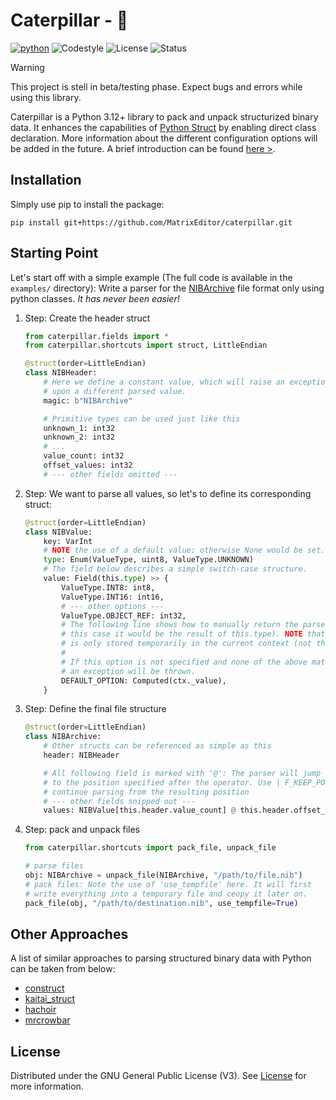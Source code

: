 # Caterpillar - 🐛

[![python](https://img.shields.io/badge/python-3.12+-blue.svg?logo=python&labelColor=grey)](https://www.python.org/downloads/)
![Codestyle](https://img.shields.io:/static/v1?label=Codestyle&message=black&color=black)
![License](https://img.shields.io:/static/v1?label=License&message=GNU+v3&color=blue)
![Status](https://img.shields.io:/static/v1?label=Status&message=🚧&color=teal)

> [!WARNING]
> This project is stell in beta/testing phase. Expect bugs and errors while using this
> library.

Caterpillar is a Python 3.12+ library to pack and unpack structurized binary data. It
enhances the capabilities of [Python Struct](https://docs.python.org/3/library/struct.html)
by enabling direct class declaration. More information about the different configuration
options will be added in the future. A brief introduction can be found [here >](docs/INTRO.md).

## Installation

Simply use pip to install the package:
```console
pip install git+https://github.com/MatrixEditor/caterpillar.git
```

## Starting Point

Let's start off with a simple example (The full code is available in the `examples/` directory):
Write a parser for the [NIBArchive](https://github.com/matsmattsson/nibsqueeze/blob/master/NibArchive.md)
file format only using python classes. *It has never been easier!*

1. Step: Create the header struct
    ```python
    from caterpillar.fields import *
    from caterpillar.shortcuts import struct, LittleEndian

    @struct(order=LittleEndian)
    class NIBHeader:
        # Here we define a constant value, which will raise an exception
        # upon a different parsed value.
        magic: b"NIBArchive"

        # Primitive types can be used just like this
        unknown_1: int32
        unknown_2: int32
        # ...
        value_count: int32
        offset_values: int32
        # --- other fields omitted ---
    ```

2. Step: We want to parse all values, so let's to define its corresponding struct:
    ```python
    @struct(order=LittleEndian)
    class NIBValue:
        key: VarInt
        # NOTE the use of a default value; otherwise None would be set.
        type: Enum(ValueType, uint8, ValueType.UNKNOWN)
        # The field below describes a simple switch-case structure.
        value: Field(this.type) >> {
            ValueType.INT8: int8,
            ValueType.INT16: int16,
            # --- other options ---
            ValueType.OBJECT_REF: int32,
            # The following line shows how to manually return the parsed value (in
            # this case it would be the result of this.type). NOTE that the value
            # is only stored temporarily in the current context (not this-context).
            #
            # If this option is not specified and none of the above matched the input,
            # an exception will be thrown.
            DEFAULT_OPTION: Computed(ctx._value),
        }
    ```

3. Step: Define the final file structure
    ```python
    @struct(order=LittleEndian)
    class NIBArchive:
        # Other structs can be referenced as simple as this
        header: NIBHeader

        # All following field is marked with '@': The parser will jump temporarily
        # to the position specified after the operator. Use | F_KEEP_POSITION to
        # continue parsing from the resulting position
        # --- other fields snipped out ---
        values: NIBValue[this.header.value_count] @ this.header.offset_values
    ```

4. Step: pack and unpack files
    ```python
    from caterpillar.shortcuts import pack_file, unpack_file

    # parse files
    obj: NIBArchive = unpack_file(NIBArchive, "/path/to/file.nib")
    # pack files: Note the use of 'use_tempfile' here. It will first
    # write everything into a temporary file and ceopy it later on.
    pack_file(obj, "/path/to/destination.nib", use_tempfile=True)
    ```


## Other Approaches

A list of similar approaches to parsing structured binary data with Python can be taken from below:

* [construct](https://github.com/construct/construct)
* [kaitai_struct](https://github.com/kaitai-io/kaitai_struct)
* [hachoir](https://hachoir.readthedocs.io/en/latest/)
* [mrcrowbar](https://github.com/moralrecordings/mrcrowbar)

## License

Distributed under the GNU General Public License (V3). See [License](LICENSE) for more information.